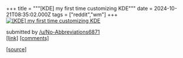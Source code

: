 +++
title = """[KDE] my first time customizing KDE"""
date = 2024-10-21T08:35:02.000Z
tags = ["reddit","wm"]
+++
[![[KDE] my first time customizing KDE](https://preview.redd.it/fs0hfmaim2wd1.png?width=640&crop=smart&auto=webp&s=f240267bb8e76f9021fb469da1a048d4ab92c895 "[KDE] my first time customizing KDE")](https://www.reddit.com/r/unixporn/comments/1g8kw6n/kde_my_first_time_customizing_kde/)

submitted by [/u/No-Abbreviations6871](https://www.reddit.com/user/No-Abbreviations6871)  
[\[link\]](https://i.redd.it/fs0hfmaim2wd1.png) [\[comments\]](https://www.reddit.com/r/unixporn/comments/1g8kw6n/kde_my_first_time_customizing_kde/)

[[source]](https://www.reddit.com/r/unixporn/comments/1g8kw6n/kde_my_first_time_customizing_kde/)

